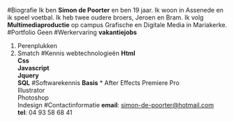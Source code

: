 #Biografie
Ik ben **Simon de Poorter** en ben 19 jaar. Ik woon in Assenede en ik speel voetbal. Ik heb twee oudere broers, Jeroen en Bram. Ik volg **Multimediaproductie** op campus Grafische en Digitale Media in Mariakerke. 
#Portfolio
Geen
#Werkervaring
**vakantiejobs**<br>
1. Perenplukken<br>
2. Smatch
#Kennis webtechnologieën
**Html<br> Css<br> Javascript<br> Jquery<br> SQL**
#Softwarekennis
**Basis** * After Effects Premiere Pro<br> Illustrator<br> Photoshop<br> Indesign
#Contactinformatie
**email**: simon-de-poorter@hotmail.com <br>
**tel**: 04 93 58 68 41


